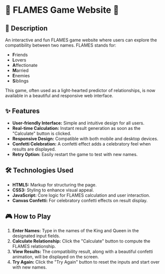 # 🎉 FLAMES Game Website 🎉

## 🚀 Description
An interactive and fun FLAMES game website where users can explore the compatibility between two names. FLAMES stands for:
- **F**riends
- **L**overs
- **A**ffectionate
- **M**arried
- **E**nemies
- **S**iblings

This game, often used as a light-hearted predictor of relationships, is now available in a beautiful and responsive web interface.

## ✨ Features
- **User-friendly Interface:** Simple and intuitive design for all users.
- **Real-time Calculation:** Instant result generation as soon as the "Calculate" button is clicked.
- **Responsive Design:** Compatible with both mobile and desktop devices.
- **Confetti Celebration:** A confetti effect adds a celebratory feel when results are displayed.
- **Retry Option:** Easily restart the game to test with new names.

## 🛠️ Technologies Used
- **HTML5:** Markup for structuring the page.
- **CSS3:** Styling to enhance visual appeal.
- **JavaScript:** Core logic for FLAMES calculation and user interaction.
- **Canvas Confetti:** For celebratory confetti effects on result display.

## 🎮 How to Play
1. **Enter Names:** Type in the names of the King and Queen in the designated input fields.
2. **Calculate Relationship:** Click the "Calculate" button to compute the FLAMES relationship.
3. **View Results:** The compatibility result, along with a beautiful confetti animation, will be displayed on the screen.
4. **Try Again:** Click the "Try Again" button to reset the inputs and start over with new names.
